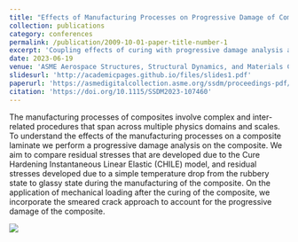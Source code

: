 ```yaml
---
title: "Effects of Manufacturing Processes on Progressive Damage of Composites"
collection: publications
category: conferences
permalink: /publication/2009-10-01-paper-title-number-1
excerpt: 'Coupling effects of curing with progressive damage analysis at the microstructure level (RVE).'
date: 2023-06-19
venue: 'ASME Aerospace Structures, Structural Dynamics, and Materials Conference'
slidesurl: 'http://academicpages.github.io/files/slides1.pdf'
paperurl: 'https://asmedigitalcollection.asme.org/ssdm/proceedings-pdf/SSDM2023/87141/V001T03A003/7052460/v001t03a003-ssdm2023-107460.pdf'
citation: 'https://doi.org/10.1115/SSDM2023-107460'
---
```


The manufacturing processes of composites involve complex and inter-related procedures that span across multiple physics domains and scales. To understand the effects of the manufacturing processes on a composite laminate we perform a progressive damage analysis on the composite. We aim to compare residual stresses that are developed due to the Cure Hardening Instantaneous Linear Elastic (CHILE) model, and residual stresses developed due to a simple temperature drop from the rubbery state to glassy state during the manufacturing of the composite. On the application of mechanical loading after the curing of the composite, we incorporate the smeared crack approach to account for the progressive damage of the composite.

![](/images/SummarySlide_SSDM2023_480p.gif)

